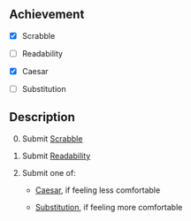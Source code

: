 ## Achievement



- [x] Scrabble

- [ ] Readability

- [x] Caesar

- [ ] Substitution



## Description



0. Submit [Scrabble](https://cs50.harvard.edu/x/2025/psets/2/scrabble/)

1. Submit [Readability](https://cs50.harvard.edu/x/2025/psets/2/readability/)

2. Submit one of:

   - [Caesar](https://cs50.harvard.edu/x/2025/psets/2/caesar/), if feeling less comfortable

   - [Substitution](https://cs50.harvard.edu/x/2025/psets/2/substitution/), if feeling more comfortable
